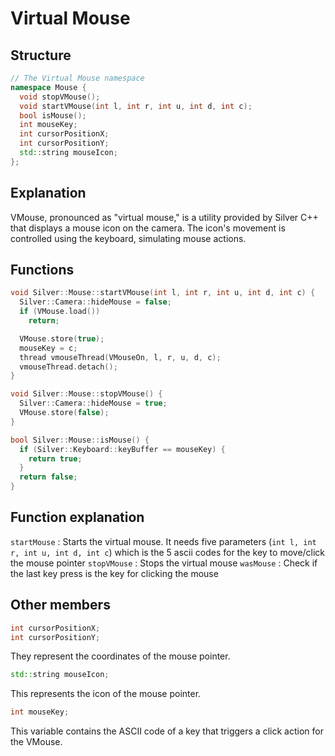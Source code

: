 # Virtual Mouse
## Structure
```cpp
// The Virtual Mouse namespace
namespace Mouse {
  void stopVMouse();
  void startVMouse(int l, int r, int u, int d, int c);
  bool isMouse();
  int mouseKey;
  int cursorPositionX;
  int cursorPositionY;
  std::string mouseIcon;
};
```

## Explanation
VMouse, pronounced as "virtual mouse," is a utility provided by Silver C++ that displays a mouse icon on the camera. The icon's movement is controlled using the keyboard, simulating mouse actions.

## Functions
```cpp
void Silver::Mouse::startVMouse(int l, int r, int u, int d, int c) {
  Silver::Camera::hideMouse = false;
  if (VMouse.load())
    return;

  VMouse.store(true);
  mouseKey = c;
  thread vmouseThread(VMouseOn, l, r, u, d, c);
  vmouseThread.detach();
}

void Silver::Mouse::stopVMouse() {
  Silver::Camera::hideMouse = true;
  VMouse.store(false);
}

bool Silver::Mouse::isMouse() {
  if (Silver::Keyboard::keyBuffer == mouseKey) {
    return true;
  }
  return false;
}
```

## Function explanation
`startMouse` : Starts the virtual mouse. It needs five parameters (`int l, int r, int u, int d, int c`) which is the 5 ascii codes for the key to move/click the mouse pointer
`stopVMouse` : Stops the virtual mouse
`wasMouse` : Check if the last key press is the key for clicking the mouse

## Other members
```cpp
int cursorPositionX;
int cursorPositionY;
```
They represent the coordinates of the mouse pointer.

```cpp
std::string mouseIcon;
```
This represents the icon of the mouse pointer.

```cpp
int mouseKey;
```
This variable contains the ASCII code of a key that triggers a click action for the VMouse.
